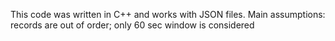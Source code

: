 This code was written in C++ and works with JSON files. Main assumptions: records are out of order; only 60 sec window is considered
